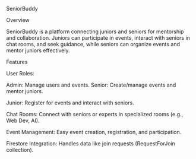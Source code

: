 SeniorBuddy

Overview

SeniorBuddy is a platform connecting juniors and seniors for mentorship and collaboration. Juniors can participate in events, interact with seniors in chat rooms, and seek guidance, while seniors can organize events and mentor juniors effectively.

Features

User Roles:

Admin: Manage users and events.
Senior: Create/manage events and mentor juniors.

Junior: Register for events and interact with seniors.

Chat Rooms: Connect with seniors or experts in specialized rooms (e.g., Web Dev, AI).

Event Management: Easy event creation, registration, and participation.

Firestore Integration: Handles data like join requests (RequestForJoin collection).
